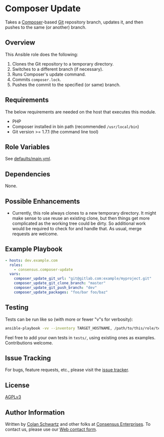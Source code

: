 Composer Update
===============

Takes a [Composer](https://en.wikipedia.org/wiki/Composer_(software))-based [Git](https://en.wikipedia.org/wiki/Git) repository branch, updates it, and then pushes to the same (or another) branch.

Overview
--------

This Ansible role does the following:

1. Clones the Git repository to a temporary directory.
1. Switches to a different branch (if necessary).
1. Runs Composer's update command.
1. Commits `composer.lock`.
1. Pushes the commit to the specified (or same) branch.

Requirements
------------

The below requirements are needed on the host that executes this module.

* PHP
* Composer installed in bin path (recommended `/usr/local/bin`)
* Git version >= 1.7.1 (the command line tool)

Role Variables
--------------

See [defaults/main.yml](https://gitlab.com/consensus.enterprises/ansible-roles/ansible-role-composer-update/blob/master/defaults/main.yml).

Dependencies
------------

None.

Possible Enhancements
---------------------

* Currently, this role always clones to a new temporary directory.  It might make sense to use reuse an existing clone, but then things get more complicated as the working tree could be dirty.  So additional work would be required to check for and handle that.  As usual, merge requests are welcome.

Example Playbook
----------------

```yml
- hosts: dev.example.com
  roles:
    - consensus.composer-update
  vars:
    composer_update_git_url: "git@gitlab.com:example/myproject.git"
    composer_update_git_clone_branch: "master"
    composer_update_git_push_branch: "dev"
    composer_update_packages: "foo/bar foo/baz"
```

Testing
-------

Tests can be run like so (with more or fewer "v"s for verbosity):

```sh
ansible-playbook -vv --inventory TARGET_HOSTNAME, /path/to/this/role/tests/TEST_NAME.yml
```

Feel free to add your own tests in `tests/`, using existing ones as examples.  Contributions welcome.

Issue Tracking
--------------

For bugs, feature requests, etc., please visit the [issue tracker](https://gitlab.com/consensus.enterprises/ansible-roles/ansible-role-composer-update/-/boards).

License
-------

[AGPLv3](https://en.wikipedia.org/wiki/Affero_General_Public_License)

Author Information
------------------

Written by [Colan Schwartz](https://consensus.enterprises/team/colan/) and other folks at [Consensus Enterprises](https://consensus.enterprises/).  To contact us, please use our [Web contact form](https://consensus.enterprises/#contact).
